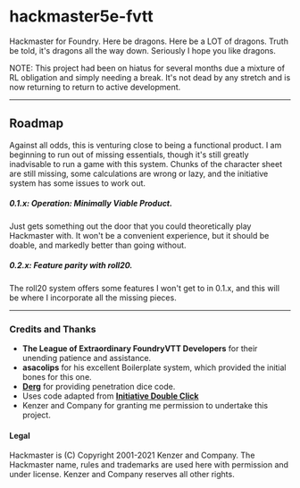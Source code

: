 # hackmaster5e-fvtt

Hackmaster for Foundry. Here be dragons. Here be a LOT of dragons. Truth be told, it's dragons all the way down. Seriously I hope you like dragons.

NOTE: This project had been on hiatus for several months due a mixture of RL obligation and simply needing a break. It's not dead by any stretch and is now returning to return to active development.

----
## Roadmap
Against all odds, this is venturing close to being a functional product. I am beginning to run out of missing essentials, though it's still greatly inadvisable to run a game with this system. Chunks of the character sheet are still missing, some calculations are wrong or lazy, and the initiative system has some issues to work out.

##### 0.1.x:  Operation: Minimally Viable Product.
Just gets something out the door that you could theoretically play Hackmaster with. It won't be a convenient experience, but it should be doable, and markedly better than going without.

##### 0.2.x: Feature parity with roll20.
The roll20 system offers some features I won't get to in 0.1.x, and this will be where I incorporate all the missing pieces.

----
### Credits and Thanks
- **The League of Extraordinary FoundryVTT Developers** for their unending patience and assistance.
- **asacolips** for his excellent Boilerplate system, which provided the initial bones for this one.
- **[Derg](https://github.com/derg4)** for providing penetration dice code.
- Uses code adapted from **[Initiative Double Click](https://github.com/League-of-Foundry-Developers/fvtt-initiative-double-click)**
- Kenzer and Company for granting me permission to undertake this project.

#### Legal
Hackmaster is (C) Copyright 2001-2021 Kenzer and Company.  The Hackmaster name, rules and trademarks are used here with permission and under license.  Kenzer and Company reserves all other rights.
